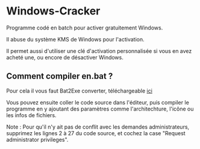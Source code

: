 # Windows-Cracker
Programme codé en batch pour activer gratuitement Windows.

Il abuse du système KMS de Windows pour l'activation.

Il permet aussi d'utiliser une clé d'activation personnalisée si vous en avez acheté une, ou encore de désactiver Windows.

## Comment compiler en.bat ?
Pour cela il vous faut Bat2Exe converter, téléchargeable [ici](https://codeload.github.com/Chaxiraxi/Windows-Cracker/zip/v1.0.15)

Vous pouvez ensuite coller le code source dans l'éditeur, puis compiler le programme en y ajoutant des paramètres comme l'architechture, l'icône ou les infos de fichiers.

Note : Pour qu'il n'y ait pas de conflit avec les demandes administrateurs, supprimez les lignes 2 à 27 du code source, et cochez la case "Request administrator privileges".

